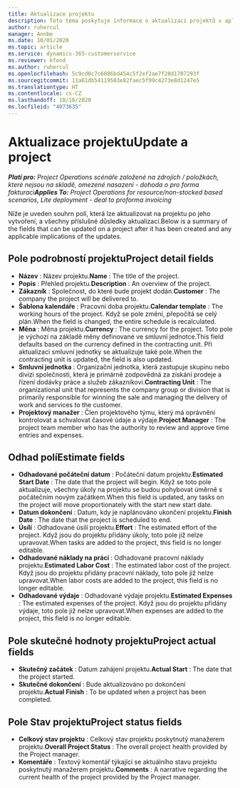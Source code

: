 ```yaml
---
title: Aktualizace projektu
description: Toto téma poskytuje informace o aktualizaci projektů v aplikaci Project Operations.
author: ruhercul
manager: Annbe
ms.date: 10/01/2020
ms.topic: article
ms.service: dynamics-365-customerservice
ms.reviewer: kfend
ms.author: ruhercul
ms.openlocfilehash: 5c9cd0c7c6886bd454c5f2ef2ae7f20d1707293f
ms.sourcegitcommit: 11a61db54119503e82faec5f99c4273e8d1247e5
ms.translationtype: HT
ms.contentlocale: cs-CZ
ms.lasthandoff: 10/16/2020
ms.locfileid: "4073635"
---
```

# <a name="update-a-project"></a><span data-ttu-id="af14f-103">Aktualizace projektu</span><span class="sxs-lookup"><span data-stu-id="af14f-103">Update a project</span></span>

<span data-ttu-id="af14f-104">_**Platí pro:** Project Operations scénáře založené na zdrojích / položkách, které nejsou na skladě, omezené nasazení - dohoda o pro forma fakturaci_</span><span class="sxs-lookup"><span data-stu-id="af14f-104">_**Applies To:** Project Operations for resource/non-stocked based scenarios, Lite deployment - deal to proforma invoicing_</span></span>

<span data-ttu-id="af14f-105">Níže je uveden souhrn polí, která lze aktualizovat na projektu po jeho vytvoření, a všechny příslušné důsledky aktualizací.</span><span class="sxs-lookup"><span data-stu-id="af14f-105">Below is a summary of the fields that can be updated on a project after it has been created and any applicable implications of the updates.</span></span>

## <a name="project-detail-fields"></a><span data-ttu-id="af14f-106">Pole podrobností projektu</span><span class="sxs-lookup"><span data-stu-id="af14f-106">Project detail fields</span></span>

- <span data-ttu-id="af14f-107">**Název** : Název projektu.</span><span class="sxs-lookup"><span data-stu-id="af14f-107">**Name** : The title of the project.</span></span>
- <span data-ttu-id="af14f-108">**Popis** : Přehled projektu.</span><span class="sxs-lookup"><span data-stu-id="af14f-108">**Description** : An overview of the project.</span></span>
- <span data-ttu-id="af14f-109">**Zákazník** : Společnost, do které bude projekt dodán.</span><span class="sxs-lookup"><span data-stu-id="af14f-109">**Customer** : The company the project will be delivered to.</span></span>
- <span data-ttu-id="af14f-110">**Šablona kalendáře** : Pracovní doba projektu.</span><span class="sxs-lookup"><span data-stu-id="af14f-110">**Calendar template** : The working hours of the project.</span></span> <span data-ttu-id="af14f-111">Když se pole změní, přepočítá se celý plán.</span><span class="sxs-lookup"><span data-stu-id="af14f-111">When the field is changed, the entire schedule is recalculated.</span></span>
- <span data-ttu-id="af14f-112">**Měna** : Měna projektu.</span><span class="sxs-lookup"><span data-stu-id="af14f-112">**Currency** : The currency for the project.</span></span> <span data-ttu-id="af14f-113">Toto pole je výchozí na základě měny definované ve smluvní jednotce.</span><span class="sxs-lookup"><span data-stu-id="af14f-113">This field defaults based on the currency defined in the contracting unit.</span></span> <span data-ttu-id="af14f-114">Při aktualizaci smluvní jednotky se aktualizuje také pole.</span><span class="sxs-lookup"><span data-stu-id="af14f-114">When the contracting unit is updated, the field is also updated.</span></span>
- <span data-ttu-id="af14f-115">**Smluvní jednotka** : Organizační jednotka, která zastupuje skupinu nebo divizi společnosti, která je primárně zodpovědná za získání prodeje a řízení dodávky práce a služeb zákazníkovi.</span><span class="sxs-lookup"><span data-stu-id="af14f-115">**Contracting Unit** : The organizational unit that represents the company group or division that is primarily responsible for winning the sale and managing the delivery of work and services to the customer.</span></span> 
- <span data-ttu-id="af14f-116">**Projektový manažer** : Člen projektového týmu, který má oprávnění kontrolovat a schvalovat časové údaje a výdaje.</span><span class="sxs-lookup"><span data-stu-id="af14f-116">**Project Manager** : The project team member who has the authority to review and approve time entries and expenses.</span></span>

## <a name="estimate-fields"></a><span data-ttu-id="af14f-117">Odhad polí</span><span class="sxs-lookup"><span data-stu-id="af14f-117">Estimate fields</span></span>

- <span data-ttu-id="af14f-118">**Odhadované počáteční datum** : Počáteční datum projektu.</span><span class="sxs-lookup"><span data-stu-id="af14f-118">**Estimated Start Date** : The date that the project will begin.</span></span> <span data-ttu-id="af14f-119">Když se toto pole aktualizuje, všechny úkoly na projektu se budou pohybovat úměrně s počátečním novým začátkem.</span><span class="sxs-lookup"><span data-stu-id="af14f-119">When this field is updated, any tasks on the project will move proportionately with the start new start date.</span></span>
- <span data-ttu-id="af14f-120">**Datum dokončení** : Datum, kdy je naplánováno ukončení projektu.</span><span class="sxs-lookup"><span data-stu-id="af14f-120">**Finish Date** : The date that the project is scheduled to end.</span></span>
- <span data-ttu-id="af14f-121">**Úsílí** : Odhadované úsilí projektu.</span><span class="sxs-lookup"><span data-stu-id="af14f-121">**Effort** : The estimated effort of the project.</span></span> <span data-ttu-id="af14f-122">Když jsou do projektu přidány úkoly, toto pole již nelze upravovat.</span><span class="sxs-lookup"><span data-stu-id="af14f-122">When tasks are added to the project, this field is no longer editable.</span></span>
- <span data-ttu-id="af14f-123">**Odhadované náklady na práci** : Odhadované pracovní náklady projektu.</span><span class="sxs-lookup"><span data-stu-id="af14f-123">**Estimated Labor Cost** : The estimated labor cost of the project.</span></span> <span data-ttu-id="af14f-124">Když jsou do projektu přidány pracovní náklady, toto pole již nelze upravovat.</span><span class="sxs-lookup"><span data-stu-id="af14f-124">When labor costs are added to the project, this field is no longer editable.</span></span>
- <span data-ttu-id="af14f-125">**Odhadované výdaje** : Odhadované výdaje projektu.</span><span class="sxs-lookup"><span data-stu-id="af14f-125">**Estimated Expenses** : The estimated expenses of the project.</span></span> <span data-ttu-id="af14f-126">Když jsou do projektu přidány výdaje, toto pole již nelze upravovat.</span><span class="sxs-lookup"><span data-stu-id="af14f-126">When expenses are added to the project, this field is no longer editable.</span></span>

## <a name="project-actual-fields"></a><span data-ttu-id="af14f-127">Pole skutečné hodnoty projektu</span><span class="sxs-lookup"><span data-stu-id="af14f-127">Project actual fields</span></span>
- <span data-ttu-id="af14f-128">**Skutečný začátek** : Datum zahájení projektu.</span><span class="sxs-lookup"><span data-stu-id="af14f-128">**Actual Start** : The date that the project started.</span></span>
- <span data-ttu-id="af14f-129">**Skutečné dokončení** : Bude aktualizováno po dokončení projektu.</span><span class="sxs-lookup"><span data-stu-id="af14f-129">**Actual Finish** : To be updated when a project has been completed.</span></span>

## <a name="project-status-fields"></a><span data-ttu-id="af14f-130">Pole Stav projektu</span><span class="sxs-lookup"><span data-stu-id="af14f-130">Project status fields</span></span>

- <span data-ttu-id="af14f-131">**Celkový stav projektu** : Celkový stav projektu poskytnutý manažerem projektu.</span><span class="sxs-lookup"><span data-stu-id="af14f-131">**Overall Project Status** : The overall project health provided by the Project manager.</span></span>
- <span data-ttu-id="af14f-132">**Komentáře** : Textový komentář týkající se aktuálního stavu projektu poskytnutý manažerem projektu.</span><span class="sxs-lookup"><span data-stu-id="af14f-132">**Comments** : A narrative regarding the current health of the project provided by the Project manager.</span></span>

